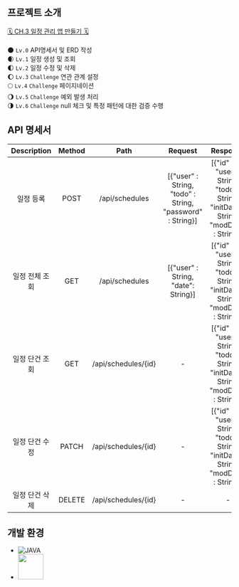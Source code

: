 ## 프로젝트 소개
[🗓️ CH.3 일정 관리 앱 만들기 🗓️](https://teamsparta.notion.site/Spring-5-CH-3-1832dc3ef51480c38335c8a9ecf707be)
<br><br>
🌑 `Lv.0` API명세서 및 ERD 작성 <br>
🌒 `Lv.1` 일정 생성 및 조회 <br>
🌓 `Lv.2` 일정 수정 및 삭제 <br>
🌔 `Lv.3` `Challenge` 연관 관계 설정<br>
🌕 `Lv.4` `Challenge` 페이지네이션 <br>
🌖 `Lv.5` `Challenge` 예외 발생 처리 <br>
🌗 `Lv.6` `Challenge` null 체크 및 특정 패턴에 대한 검증 수행 <br>

## API 명세서
| Description | Method |          Path          |                              Request                              |                                                 Response                                                  |          StatusCode          |
|:-----------:|:------:|:----------------------:|:-----------------------------------------------------------------:|:---------------------------------------------------------------------------------------------------------:|:----------------------------:|
|    일정 등록    |  POST  |     /api/schedules     | [{"user" : String,<br/>"todo" : String,<br/>"password" : String}] | [{"id" : int,<br/>"user" : String,<br/>"todo" : String,<br/>"initDate" : String,<br/>"modDate" : String}] |             201              |
|  일정 전체 조회   |  GET   |     /api/schedules     |              [{"user" : String,<br/>"date": String}]              | [{"id" : int,<br/>"user" : String,<br/>"todo" : String,<br/>"initDate" : String,<br/>"modDate" : String}] |             200              |
|  일정 단건 조회   |  GET   |  /api/schedules/{id}   |                                 -                                 | [{"id" : int,<br/>"user" : String,<br/>"todo" : String,<br/>"initDate" : String,<br/>"modDate" : String}] |     200<br/>400<br/>404      |
|  일정 단건 수정   | PATCH  |  /api/schedules/{id}   |                                 -                                 | [{"id" : int,<br/>"user" : String,<br/>"todo" : String,<br/>"initDate" : String,<br/>"modDate" : String}] |     200<br/>400<br/>404      |
|  일정 단건 삭제   | DELETE |  /api/schedules/{id}   |                                 -                                 |                                                     -                                                     |            200<br/>404            |

## 개발 환경
* ![JAVA](https://camo.githubusercontent.com/457a848193ea3168ad5602c0096e9742da98988e1066f9b3125175a6a0f4f9c7/68747470733a2f2f696d672e736869656c64732e696f2f62616467652f4a6176612d3030373339363f267374796c653d666f722d7468652d6261646765266c6f676f3d6a617661266c6f676f436f6c6f723d7768697465)
* <img src="https://blog.hyunsub.kim/covers/spring.png" width="57px"></img>
